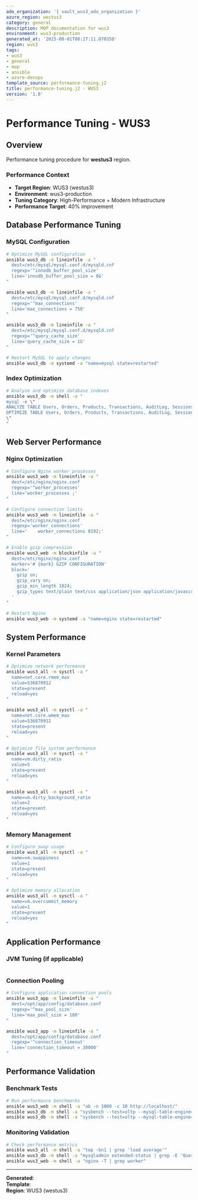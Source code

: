 ```yaml
---
ado_organization: '{ vault_wus3_ado_organization }'
azure_region: westus3
category: general
description: MOP documentation for wus3
environment: wus3-production
generated_at: '2025-08-01T08:27:11.070358'
region: wus3
tags:
- wus3
- general
- mop
- ansible
- azure-devops
template_source: performance-tuning.j2
title: performance-tuning.j2 - WUS3
version: '1.0'
---
```



# Performance Tuning - WUS3

## Overview

Performance tuning procedure for **westus3** region.

### Performance Context

- **Target Region**: WUS3 (westus3)
- **Environment**: wus3-production
- **Tuning Category**: High-Performance + Modern Infrastructure
- **Performance Target**: 40% improvement

## Database Performance Tuning

### MySQL Configuration
```bash
# Optimize MySQL configuration
ansible wus3_db -m lineinfile -a "
  dest=/etc/mysql/mysql.conf.d/mysqld.cnf
  regexp='^innodb_buffer_pool_size'
  line='innodb_buffer_pool_size = 8G'
"

ansible wus3_db -m lineinfile -a "
  dest=/etc/mysql/mysql.conf.d/mysqld.cnf
  regexp='^max_connections'
  line='max_connections = 750'
"

ansible wus3_db -m lineinfile -a "
  dest=/etc/mysql/mysql.conf.d/mysqld.cnf
  regexp='^query_cache_size'
  line='query_cache_size = 1G'
"

# Restart MySQL to apply changes
ansible wus3_db -m systemd -a "name=mysql state=restarted"
```

### Index Optimization
```bash
# Analyze and optimize database indexes
ansible wus3_db -m shell -a "
mysql -e \"
ANALYZE TABLE Users, Orders, Products, Transactions, AuditLog, Sessions, Analytics, MachineLearning;
OPTIMIZE TABLE Users, Orders, Products, Transactions, AuditLog, Sessions, Analytics, MachineLearning;
\"
"
```

## Web Server Performance

### Nginx Optimization
```bash
# Configure Nginx worker processes
ansible wus3_web -m lineinfile -a "
  dest=/etc/nginx/nginx.conf
  regexp='^worker_processes'
  line='worker_processes ;'
"

# Configure connection limits
ansible wus3_web -m lineinfile -a "
  dest=/etc/nginx/nginx.conf
  regexp='worker_connections'
  line='    worker_connections 8192;'
"

# Enable gzip compression
ansible wus3_web -m blockinfile -a "
  dest=/etc/nginx/nginx.conf
  marker='# {mark} GZIP CONFIGURATION'
  block='
    gzip on;
    gzip_vary on;
    gzip_min_length 1024;
    gzip_types text/plain text/css application/json application/javascript;
  '
"

# Restart Nginx
ansible wus3_web -m systemd -a "name=nginx state=restarted"
```

## System Performance

### Kernel Parameters
```bash
# Optimize network performance
ansible wus3_all -m sysctl -a "
  name=net.core.rmem_max
  value=536870912
  state=present
  reload=yes
"

ansible wus3_all -m sysctl -a "
  name=net.core.wmem_max
  value=536870912
  state=present
  reload=yes
"

# Optimize file system performance
ansible wus3_all -m sysctl -a "
  name=vm.dirty_ratio
  value=5
  state=present
  reload=yes
"

ansible wus3_all -m sysctl -a "
  name=vm.dirty_background_ratio
  value=2
  state=present
  reload=yes
"
```

### Memory Management
```bash
# Configure swap usage
ansible wus3_all -m sysctl -a "
  name=vm.swappiness
  value=1
  state=present
  reload=yes
"

# Optimize memory allocation
ansible wus3_all -m sysctl -a "
  name=vm.overcommit_memory
  value=1
  state=present
  reload=yes
"
```

## Application Performance

### JVM Tuning (if applicable)
```bash
```

### Connection Pooling
```bash
# Configure application connection pools
ansible wus3_app -m lineinfile -a "
  dest=/opt/app/config/database.conf
  regexp='^max_pool_size'
  line='max_pool_size = 100'
"

ansible wus3_app -m lineinfile -a "
  dest=/opt/app/config/database.conf
  regexp='^connection_timeout'
  line='connection_timeout = 30000'
"
```

## Performance Validation

### Benchmark Tests
```bash
# Run performance benchmarks
ansible wus3_web -m shell -a "ab -n 1000 -c 10 http://localhost/"
ansible wus3_db -m shell -a "sysbench --test=oltp --mysql-table-engine=innodb prepare"
ansible wus3_db -m shell -a "sysbench --test=oltp --mysql-table-engine=innodb run"
```

### Monitoring Validation
```bash
# Check performance metrics
ansible wus3_all -m shell -a "top -bn1 | grep 'load average'"
ansible wus3_db -m shell -a "mysqladmin extended-status | grep -E 'Queries|Connections'"
ansible wus3_web -m shell -a "nginx -T | grep worker"
```

---

**Generated**:   
**Template**:   
**Region**: WUS3 (westus3)